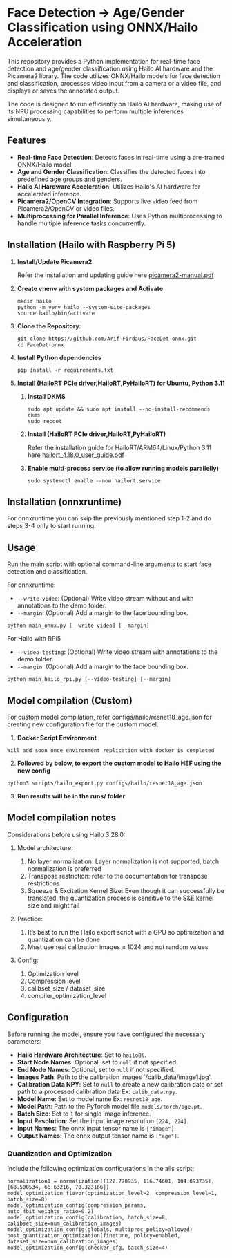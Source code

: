 # Face Detection -> Age/Gender Classification using ONNX/Hailo Acceleration

This repository provides a Python implementation for real-time face detection and age/gender classification using Hailo AI hardware and the Picamera2 library. The code utilizes ONNX/Hailo models for face detection and classification, processes video input from a camera or a video file, and displays or saves the annotated output.

The code is designed to run efficiently on Hailo AI hardware, making use of its NPU processing capabilities to perform multiple inferences simultaneously.

## Features

- **Real-time Face Detection**: Detects faces in real-time using a pre-trained ONNX/Hailo model.
- **Age and Gender Classification**: Classifies the detected faces into predefined age groups and genders.
- **Hailo AI Hardware Acceleration**: Utilizes Hailo's AI hardware for accelerated inference.
- **Picamera2/OpenCV Integration**: Supports live video feed from Picamera2/OpenCV or video files.
- **Multiprocessing for Parallel Inference**: Uses Python multiprocessing to handle multiple inference tasks concurrently.

## Installation (Hailo with Raspberry Pi 5)

1. **Install/Update Picamera2**

   Refer the installation and updating guide here [picamera2-manual.pdf](https://github.com/user-attachments/files/16744920/picamera2-manual.pdf)

2. **Create vnenv with system packages and Activate**
   ```
   mkdir hailo
   python -m venv hailo --system-site-packages
   source hailo/bin/activate
   ```
3. **Clone the Repository**:
   ```
   git clone https://github.com/Arif-Firdaus/FaceDet-onnx.git
   cd FaceDet-onnx
   ```
4. **Install Python dependencies**
   ```
   pip install -r requirements.txt
   ```
5. **Install (HailoRT PCIe driver,HailoRT,PyHailoRT) for Ubuntu, Python 3.11**
   1. **Install DKMS**
      ```
      sudo apt update && sudo apt install --no-install-recommends dkms
      sudo reboot
      ```
   2. **Install (HailoRT PCIe driver,HailoRT,PyHailoRT)**

      Refer the installation guide for HailoRT/ARM64/Linux/Python 3.11 here [hailort_4.18.0_user_guide.pdf](https://github.com/user-attachments/files/16744913/hailort_4.18.0_user_guide.pdf)
      
   4. **Enable multi-process service (to allow running models parallelly)**
      ```
      sudo systemctl enable --now hailort.service
      ```

## Installation (onnxruntime)

For onnxruntime you can skip the previously mentioned step 1-2 and do steps 3-4 only to start running.
      
## Usage

Run the main script with optional command-line arguments to start face detection and classification.

For onnxruntime:
- `--write-video`: (Optional) Write video stream without and with annotations to the demo folder.
- `--margin`: (Optional) Add a margin to the face bounding box.
```
python main_onnx.py [--write-video] [--margin]
```

For Hailo with RPi5
- `--video-testing`: (Optional) Write video stream with annotations to the demo folder.
- `--margin`: (Optional) Add a margin to the face bounding box.
```
python main_hailo_rpi.py [--video-testing] [--margin]
```

## Model compilation (Custom)

For custom model compilation, refer configs/hailo/resnet18_age.json for creating new configuration file for the custom model.

1. **Docker Script Environment**
```
Will add soon once environment replication with docker is completed
```

2. **Followed by below, to export the custom model to Hailo HEF using the new config**
```
python3 scripts/hailo_export.py configs/hailo/resnet18_age.json
```

3. **Run results will be in the runs/ folder**

## Model compilation notes

Considerations before using Hailo 3.28.0:

1. Model architecture:
   1. No layer normalization: Layer normalization is not supported, batch normalization is preferred
   2. Transpose restriction: refer to the documentation for transpose restrictions
   3. Squeeze & Excitation Kernel Size: Even though it can successfully be translated, the quantization process is sensitive to the S&E kernel size and might fail

2. Practice:
   1. It’s best to run the Hailo export script with a GPU so optimization and quantization can be done
   2. Must use real calibration images ≥ 1024 and not random values

3. Config:
   1. Optimization level
   2. Compression level
   3. calibset_size / dataset_size
   4. compiler_optimization_level
  
## Configuration

Before running the model, ensure you have configured the necessary parameters:

- **Hailo Hardware Architecture**: Set to `hailo8l`.
- **Start Node Names**: Optional, set to `null` if not specified.
- **End Node Names**: Optional, set to `null` if not specified.
- **Images Path**: Path to the calibration images `/calib_data/image1.jpg'.
- **Calibration Data NPY**: Set to `null` to create a new calibration data or set path to a processed calibration data Ex: `calib_data.npy`.
- **Model Name**: Set to model name Ex: `resnet18_age`.
- **Model Path**: Path to the PyTorch model file `models/torch/age.pt`.
- **Batch Size**: Set to `1` for single image inference.
- **Input Resolution**: Set the input image resolution `[224, 224]`.
- **Input Names**: The onnx input tensor name is `["image"]`.
- **Output Names**: The onnx output tensor name is `["age"]`.

### Quantization and Optimization

Include the following optimization configurations in the alls script:

```
normalization1 = normalization([122.770935, 116.74601, 104.093735], [68.500534, 66.63216, 70.323166])
model_optimization_flavor(optimization_level=2, compression_level=1, batch_size=8)
model_optimization_config(compression_params, auto_4bit_weights_ratio=0.2)
model_optimization_config(calibration, batch_size=8, calibset_size=num_calibration_images)
model_optimization_config(globals, multiproc_policy=allowed)
post_quantization_optimization(finetune, policy=enabled, dataset_size=num_calibration_images)
model_optimization_config(checker_cfg, batch_size=4)
```
